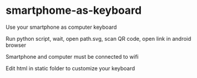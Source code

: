 # smartphome-as-keyboard
Use your smartphone as computer keyboard

Run python script, wait, open path.svg, scan QR code, open link in android browser

Smartphone and computer must be connected to wifi

Edit html in static folder to customize your keyboard
